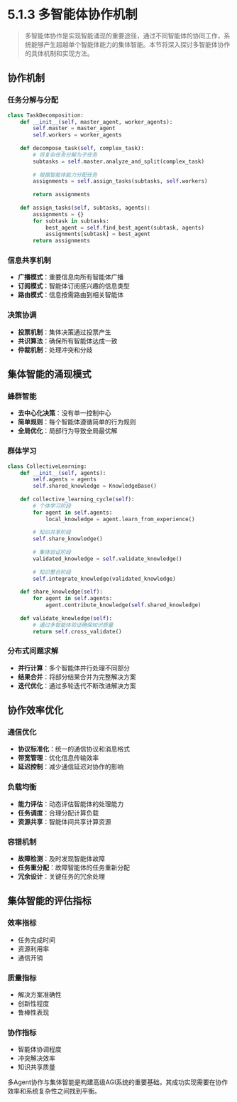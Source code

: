 # 5.1.3 多智能体协作机制

> 多智能体协作是实现智能涌现的重要途径，通过不同智能体的协同工作，系统能够产生超越单个智能体能力的集体智能。本节将深入探讨多智能体协作的具体机制和实现方法。

## 协作机制

### 任务分解与分配
```python
class TaskDecomposition:
    def __init__(self, master_agent, worker_agents):
        self.master = master_agent
        self.workers = worker_agents
    
    def decompose_task(self, complex_task):
        # 将复杂任务分解为子任务
        subtasks = self.master.analyze_and_split(complex_task)
        
        # 根据智能体能力分配任务
        assignments = self.assign_tasks(subtasks, self.workers)
        
        return assignments
    
    def assign_tasks(self, subtasks, agents):
        assignments = {}
        for subtask in subtasks:
            best_agent = self.find_best_agent(subtask, agents)
            assignments[subtask] = best_agent
        return assignments
```

### 信息共享机制
- **广播模式**：重要信息向所有智能体广播
- **订阅模式**：智能体订阅感兴趣的信息类型
- **路由模式**：信息按需路由到相关智能体

### 决策协调
- **投票机制**：集体决策通过投票产生
- **共识算法**：确保所有智能体达成一致
- **仲裁机制**：处理冲突和分歧

## 集体智能的涌现模式

### 蜂群智能
- **去中心化决策**：没有单一控制中心
- **简单规则**：每个智能体遵循简单的行为规则
- **全局优化**：局部行为导致全局最优解

### 群体学习
```python
class CollectiveLearning:
    def __init__(self, agents):
        self.agents = agents
        self.shared_knowledge = KnowledgeBase()
    
    def collective_learning_cycle(self):
        # 个体学习阶段
        for agent in self.agents:
            local_knowledge = agent.learn_from_experience()
            
        # 知识共享阶段
        self.share_knowledge()
        
        # 集体验证阶段
        validated_knowledge = self.validate_knowledge()
        
        # 知识整合阶段
        self.integrate_knowledge(validated_knowledge)
    
    def share_knowledge(self):
        for agent in self.agents:
            agent.contribute_knowledge(self.shared_knowledge)
    
    def validate_knowledge(self):
        # 通过多智能体验证确保知识质量
        return self.cross_validate()
```

### 分布式问题求解
- **并行计算**：多个智能体并行处理不同部分
- **结果合并**：将部分结果合并为完整解决方案
- **迭代优化**：通过多轮迭代不断改进解决方案

## 协作效率优化

### 通信优化
- **协议标准化**：统一的通信协议和消息格式
- **带宽管理**：优化信息传输效率
- **延迟控制**：减少通信延迟对协作的影响

### 负载均衡
- **能力评估**：动态评估智能体的处理能力
- **任务调度**：合理分配计算负载
- **资源共享**：智能体间共享计算资源

### 容错机制
- **故障检测**：及时发现智能体故障
- **任务重分配**：故障智能体的任务重新分配
- **冗余设计**：关键任务的冗余处理

## 集体智能的评估指标

### 效率指标
- 任务完成时间
- 资源利用率
- 通信开销

### 质量指标
- 解决方案准确性
- 创新性程度
- 鲁棒性表现

### 协作指标
- 智能体协调程度
- 冲突解决效率
- 知识共享质量

多Agent协作与集体智能是构建高级AGI系统的重要基础，其成功实现需要在协作效率和系统复杂性之间找到平衡。
